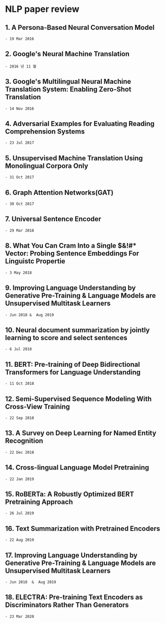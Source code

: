 # NLP paper review 

## 1. A Persona-Based Neural Conversation Model
    - 19 Mar 2016 

## 2. Google's Neural Machine Translation 
    - 2016 년 11 월


## 3. Google's Multilingual Neural Machine Translation System: Enabling Zero-Shot Translation
    - 14 Nov 2016

## 4. Adversarial Examples for Evaluating Reading Comprehension Systems
    - 23 Jul 2017

## 5. Unsupervised Machine Translation Using Monolingual Corpora Only
    - 31 Oct 2017

## 6. Graph Attention Networks(GAT)
    - 30 Oct 2017

## 7. Universal Sentence Encoder
    - 29 Mar 2018

## 8. What You Can Cram Into a Single $&!#* Vector: Probing Sentence Embeddings For Linguistc Propertie
    - 3 May 2018

## 9. Improving Language Understanding by Generative Pre-Training & Language Models are Unsupervised Multitask Learners
    - Jun 2018 &  Aug 2019

## 10. Neural document summarization by jointly learning to score and select sentences
    - 6 Jul 2018

## 11. BERT: Pre-training of Deep Bidirectional Transformers for Language Understanding
    - 11 Oct 2018

## 12. Semi-Supervised Sequence Modeling With Cross-View Training
    - 22 Sep 2018

## 13. A Survey on Deep Learning for Named Entity Recognition
    - 22 Dec 2018

## 14. Cross-lingual Language Model Pretraining
    - 22 Jan 2019

## 15. RoBERTa: A Robustly Optimized BERT Pretraining Approach
    - 26 Jul 2019

## 16. Text Summarization with Pretrained Encoders
    - 22 Aug 2019

## 17. Improving Language Understanding by Generative Pre-Training & Language Models are Unsupervised Multitask Learners
    - Jun 2018  &  Aug 2019

## 18. ELECTRA: Pre-training Text Encoders as Discriminators Rather Than Generators
    - 23 Mar 2020
